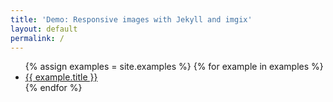 ```yaml
---
title: 'Demo: Responsive images with Jekyll and imgix'
layout: default
permalink: /
---
```


<ul>
{% assign examples = site.examples %}
{% for example in examples %}
  <li><a href="{{ example.url }}">{{ example.title }}</a></li>
{% endfor %}
</ul>
